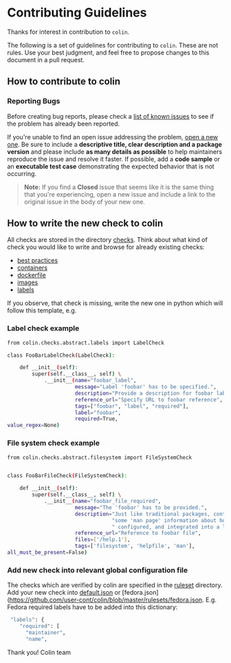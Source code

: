 # Contributing Guidelines

Thanks for interest in contribution to `colin`.

The following is a set of guidelines for contributing to `colin`. These are not rules. Use your best judgment, and feel free to propose changes to this document in a pull request.

## How to contribute to colin

### Reporting Bugs
Before creating bug reports, please check a [list of known issues](https://github.com/user-cont/colin/issues) to see
if the problem has already been reported.

If you're unable to find an open issue addressing the problem, [open a new one](https://github.com/user-cont/colin/issues/new).
Be sure to include a **descriptive title, clear description and a package version** and please include **as many details as possible** to help maintainers reproduce
the issue and resolve it faster.
If possible, add a **code sample** or an **executable test case** demonstrating the expected behavior that is not occurring.

> **Note:** If you find a **Closed** issue that seems like it is the same thing that you're experiencing, open a new issue and include a link to the original issue in the body of your new one.

## How to write the new check to colin
All checks are stored in the directory [checks](https://github.com/user-cont/colin/tree/master/colin/checks).
Think about what kind of check you would like to write and browse for already existing checks:
 - [best practices](https://github.com/user-cont/colin/tree/master/colin/checks/best_practices)
 - [containers](https://github.com/user-cont/colin/tree/master/colin/checks/containers)
 - [dockerfile](https://github.com/user-cont/colin/tree/master/colin/checks/dockerfile)
 - [images](https://github.com/user-cont/colin/tree/master/colin/checks/images)
 - [labels](https://github.com/user-cont/colin/tree/master/colin/checks/labels)

If you observe, that check is missing, write the new one in python which will follow this template, e.g.

### Label check example
```bash
from colin.checks.abstract.labels import LabelCheck

class FooBarLabelCheck(LabelCheck):

    def __init__(self):
        super(self.__class__, self) \
            .__init__(name="foobar_label",
                      message="Label 'foobar' has to be specified.",
                      description="Provide a description for foobar label.",
                      reference_url="Specify URL to foobar reference",
                      tags=["foobar", "label", "required"],
                      label="foobar",
                      required=True,
value_regex=None)
```

### File system check example
```bash
from colin.checks.abstract.filesystem import FileSystemCheck


class FooBarFileCheck(FileSystemCheck):

    def __init__(self):
        super(self.__class__, self) \
            .__init__(name="foobar_file_required",
                      message="The 'foobar' has to be provided.",
                      description="Just like traditional packages, containers need "
                                  "some 'man page' information about how they are to be used,"
                                  " configured, and integrated into a larger stack.",
                      reference_url="Reference to foobar file",
                      files=['/help.1'],
                      tags=['filesystem', 'helpfile', 'man'],
all_must_be_present=False)
```

### Add new check into relevant global configuration file
The checks which are verified by colin are specified
in the [ruleset](https://github.com/user-cont/colin/tree/master/rulesets) directory.
Add your new check into [default.json](https://github.com/user-cont/colin/blob/master/rulesets/default.json) or
[fedora.json](https://github.com/user-cont/colin/blob/master/rulesets/fedora.json.
E.g. Fedora required labels have to be added into this dictionary:

```bash
 "labels": {
    "required": [
      "maintainer",
      "name",
```

Thank you!
Colin team